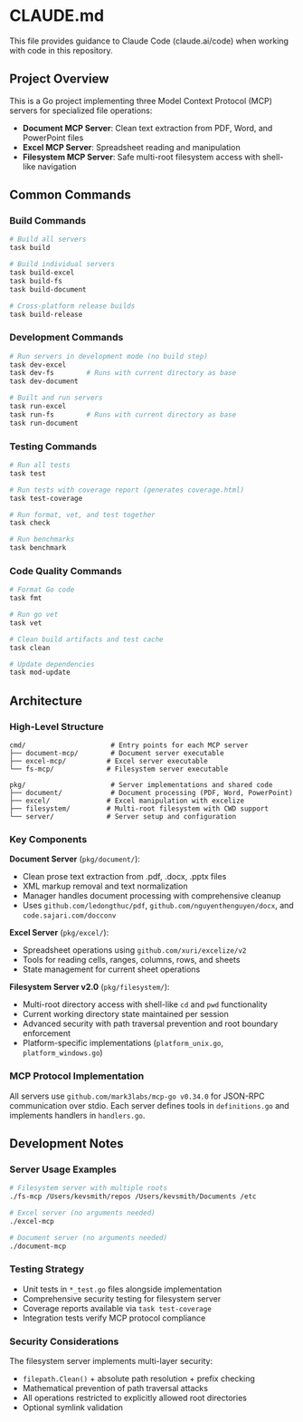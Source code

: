 # CLAUDE.md

This file provides guidance to Claude Code (claude.ai/code) when working with code in this repository.

## Project Overview

This is a Go project implementing three Model Context Protocol (MCP) servers for specialized file operations:
- **Document MCP Server**: Clean text extraction from PDF, Word, and PowerPoint files
- **Excel MCP Server**: Spreadsheet reading and manipulation
- **Filesystem MCP Server**: Safe multi-root filesystem access with shell-like navigation

## Common Commands

### Build Commands
```bash
# Build all servers
task build

# Build individual servers
task build-excel
task build-fs  
task build-document

# Cross-platform release builds
task build-release
```

### Development Commands
```bash
# Run servers in development mode (no build step)
task dev-excel
task dev-fs        # Runs with current directory as base
task dev-document

# Built and run servers
task run-excel
task run-fs        # Runs with current directory as base  
task run-document
```

### Testing Commands
```bash
# Run all tests
task test

# Run tests with coverage report (generates coverage.html)
task test-coverage

# Run format, vet, and test together
task check

# Run benchmarks
task benchmark
```

### Code Quality Commands
```bash
# Format Go code
task fmt

# Run go vet
task vet

# Clean build artifacts and test cache
task clean

# Update dependencies
task mod-update
```

## Architecture

### High-Level Structure
```
cmd/                     # Entry points for each MCP server
├── document-mcp/        # Document server executable
├── excel-mcp/          # Excel server executable  
└── fs-mcp/             # Filesystem server executable

pkg/                     # Server implementations and shared code
├── document/            # Document processing (PDF, Word, PowerPoint)
├── excel/              # Excel manipulation with excelize
├── filesystem/         # Multi-root filesystem with CWD support
└── server/             # Server setup and configuration
```

### Key Components

**Document Server** (`pkg/document/`):
- Clean prose text extraction from .pdf, .docx, .pptx files
- XML markup removal and text normalization
- Manager handles document processing with comprehensive cleanup
- Uses `github.com/ledongthuc/pdf`, `github.com/nguyenthenguyen/docx`, and `code.sajari.com/docconv`

**Excel Server** (`pkg/excel/`):
- Spreadsheet operations using `github.com/xuri/excelize/v2`
- Tools for reading cells, ranges, columns, rows, and sheets
- State management for current sheet operations

**Filesystem Server v2.0** (`pkg/filesystem/`):
- Multi-root directory access with shell-like `cd` and `pwd` functionality
- Current working directory state maintained per session
- Advanced security with path traversal prevention and root boundary enforcement
- Platform-specific implementations (`platform_unix.go`, `platform_windows.go`)

### MCP Protocol Implementation
All servers use `github.com/mark3labs/mcp-go v0.34.0` for JSON-RPC communication over stdio. Each server defines tools in `definitions.go` and implements handlers in `handlers.go`.

## Development Notes

### Server Usage Examples
```bash
# Filesystem server with multiple roots
./fs-mcp /Users/kevsmith/repos /Users/kevsmith/Documents /etc

# Excel server (no arguments needed)
./excel-mcp

# Document server (no arguments needed)  
./document-mcp
```

### Testing Strategy
- Unit tests in `*_test.go` files alongside implementation
- Comprehensive security testing for filesystem server
- Coverage reports available via `task test-coverage`
- Integration tests verify MCP protocol compliance

### Security Considerations
The filesystem server implements multi-layer security:
- `filepath.Clean()` + absolute path resolution + prefix checking
- Mathematical prevention of path traversal attacks
- All operations restricted to explicitly allowed root directories
- Optional symlink validation